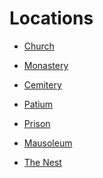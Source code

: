 Locations
=========

- [Church](church.md)

- [Monastery](monastery.md)

- [Cemitery](cemitery.md)

- [Patium](patium.md)

- [Prison](prison.md)

- [Mausoleum](mausoleum.md)

- [The Nest](nest.md)